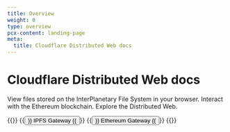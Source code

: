 ```yaml
---
title: Overview
weight: 0
type: overview
pcx-content: landing-page
meta:
  title: Cloudflare Distributed Web docs
---
```


# Cloudflare Distributed Web docs

<ContentColumn>

View files stored on the InterPlanetary File System in your browser. Interact with the Ethereum blockchain. Explore the Distributed Web.

{{<button-group>}}
  {{<button type="primary" href="/ipfs-gateway">}}
    IPFS Gateway
  {{</button>}}
  {{<button type="primary" href="/ethereum-gateway">}}
    Ethereum Gateway
  {{</button>}}
{{</button-group>}}

</ContentColumn>